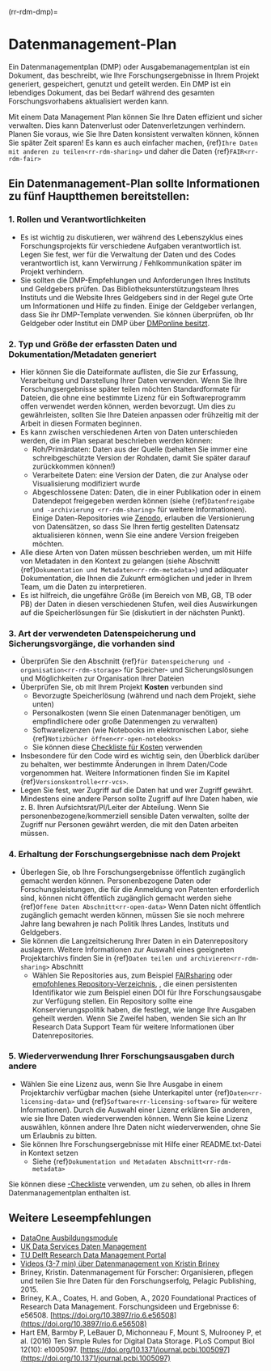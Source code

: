 (rr-rdm-dmp)=
# Datenmanagement-Plan

Ein Datenmanagementplan (DMP) oder Ausgabemanagementplan ist ein Dokument, das beschreibt, wie Ihre Forschungsergebnisse in Ihrem Projekt generiert, gespeichert, genutzt und geteilt werden. Ein DMP ist ein lebendiges Dokument, das bei Bedarf während des gesamten Forschungsvorhabens aktualisiert werden kann.

Mit einem Data Management Plan können Sie Ihre Daten effizient und sicher verwalten. Dies kann Datenverlust oder Datenverletzungen verhindern. Planen Sie voraus, wie Sie Ihre Daten konsistent verwalten können, können Sie später Zeit sparen! Es kann es auch einfacher machen, {ref}`Ihre Daten mit anderen zu teilen<rr-rdm-sharing>` und daher die Daten {ref}`FAIR<rr-rdm-fair>`

## Ein Datenmanagement-Plan sollte Informationen zu fünf Hauptthemen bereitstellen:

### 1. Rollen und Verantwortlichkeiten
* Es ist wichtig zu diskutieren, wer während des Lebenszyklus eines Forschungsprojekts für verschiedene Aufgaben verantwortlich ist. Legen Sie fest, wer für die Verwaltung der Daten und des Codes verantwortlich ist, kann Verwirrung / Fehlkommunikation später im Projekt verhindern.
* Sie sollten die DMP-Empfehlungen und Anforderungen Ihres Instituts und Geldgebers prüfen. Das Bibliotheksunterstützungsteam Ihres Instituts und die Website Ihres Geldgebers sind in der Regel gute Orte um Informationen und Hilfe zu finden. Einige der Geldgeber verlangen, dass Sie ihr DMP-Template verwenden. Sie können überprüfen, ob Ihr Geldgeber oder Institut ein DMP über [DMPonline besitzt](https://dmponline.dcc.ac.uk/).

### 2. Typ und Größe der erfassten Daten und Dokumentation/Metadaten generiert
* Hier können Sie die Dateiformate auflisten, die Sie zur Erfassung, Verarbeitung und Darstellung Ihrer Daten verwenden. Wenn Sie Ihre Forschungsergebnisse später teilen möchten Standardformate für Dateien, die ohne eine bestimmte Lizenz für ein Softwareprogramm offen verwendet werden können, werden bevorzugt. Um dies zu gewährleisten, sollten Sie Ihre Dateien anpassen oder frühzeitig mit der Arbeit in diesen Formaten beginnen.
* Es kann zwischen verschiedenen Arten von Daten unterschieden werden, die im Plan separat beschrieben werden können:
    * Roh/Primärdaten: Daten aus der Quelle (behalten Sie immer eine schreibgeschützte Version der Rohdaten, damit Sie später darauf zurückkommen können!)
    * Verarbeitete Daten: eine Version der Daten, die zur Analyse oder Visualisierung modifiziert wurde
    * Abgeschlossene Daten: Daten, die in einer Publikation oder in einem Datendepot freigegeben werden können (siehe {ref}`Datenfreigabe und -archivierung <rr-rdm-sharing>` für weitere Informationen). Einige Daten-Repositories wie [Zenodo](https://zenodo.org/), erlauben die Versionierung von Datensätzen, so dass Sie Ihren fertig gestellten Datensatz aktualisieren können, wenn Sie eine andere Version freigeben möchten.
* Alle diese Arten von Daten müssen beschrieben werden, um mit Hilfe von Metadaten in den Kontext zu gelangen (siehe Abschnitt {ref}`Dokumentation und Metadaten<rr-rdm-metadata>`) und adäquater Dokumentation, die Ihnen die Zukunft ermöglichen und jeder in Ihrem Team, um die Daten zu interpretieren.
* Es ist hilfreich, die ungefähre Größe (im Bereich von MB, GB, TB oder PB) der Daten in diesen verschiedenen Stufen, weil dies Auswirkungen auf die Speicherlösungen für Sie (diskutiert in der nächsten Punkt).

### 3. Art der verwendeten Datenspeicherung und Sicherungsvorgänge, die vorhanden sind
* Überprüfen Sie den Abschnitt {ref}`für Datenspeicherung und -organisation<rr-rdm-storage>` für Speicher- und Sicherungslösungen und Möglichkeiten zur Organisation Ihrer Dateien
* Überprüfen Sie, ob mit Ihrem Projekt **Kosten** verbunden sind
    * Bevorzugte Speicherlösung (während und nach dem Projekt, siehe unten)
    * Personalkosten (wenn Sie einen Datenmanager benötigen, um empfindlichere oder große Datenmengen zu verwalten)
    * Softwarelizenzen (wie Notebooks im elektronischen Labor, siehe {ref}`Notizbücher öffnen<rr-open-notebooks>`
    * Sie können diese [Checkliste für Kosten](https://www.ukdataservice.ac.uk/media/622368/costingtool.pdf) verwenden
* Insbesondere für den Code wird es wichtig sein, den Überblick darüber zu behalten, wer bestimmte Änderungen in Ihrem Daten/Code vorgenommen hat. Weitere Informationen finden Sie im Kapitel {ref}`Versionskontrolle<rr-vcs>`.
* Legen Sie fest, wer Zugriff auf die Daten hat und wer Zugriff gewährt. Mindestens eine andere Person sollte Zugriff auf Ihre Daten haben, wie z. B. Ihren Aufsichtsrat/PI/Leiter der Abteilung. Wenn Sie personenbezogene/kommerziell sensible Daten verwalten, sollte der Zugriff nur Personen gewährt werden, die mit den Daten arbeiten müssen.

### 4. Erhaltung der Forschungsergebnisse nach dem Projekt
* Überlegen Sie, ob Ihre Forschungsergebnisse öffentlich zugänglich gemacht werden können. Personenbezogene Daten oder Forschungsleistungen, die für die Anmeldung von Patenten erforderlich sind, können nicht öffentlich zugänglich gemacht werden siehe {ref}`Offene Daten Abschnitt<rr-open-data>` Wenn Daten nicht öffentlich zugänglich gemacht werden können, müssen Sie sie noch mehrere Jahre lang bewahren je nach Politik Ihres Landes, Instituts und Geldgebers.
* Sie können die Langzeitsicherung Ihrer Daten in ein Datenrepository auslagern. Weitere Informationen zur Auswahl eines geeigneten Projektarchivs finden Sie in {ref}`Daten teilen und archivieren<rr-rdm-sharing>` Abschnitt
    * Wählen Sie Repositories aus, zum Beispiel [FAIRsharing](https://fairsharing.org/) oder [empfohlenes Repository-Verzeichnis](https://www.springernature.com/gp/authors/research-data-policy/repositories/12327124), , die einen persistenten Identifikator wie zum Beispiel einen DOI für Ihre Forschungsausgabe zur Verfügung stellen. Ein Repository sollte eine Konservierungspolitik haben, die festlegt, wie lange Ihre Ausgaben geheilt werden. Wenn Sie Zweifel haben, wenden Sie sich an Ihr Research Data Support Team für weitere Informationen über Datenrepositories.

### 5. Wiederverwendung Ihrer Forschungsausgaben durch andere
* Wählen Sie eine Lizenz aus, wenn Sie Ihre Ausgabe in einem Projektarchiv verfügbar machen (siehe Unterkapitel unter {ref}`Daten<rr-licensing-data>` und {ref}`Software<rr-licensing-software>` für weitere Informationen). Durch die Auswahl einer Lizenz erklären Sie anderen, wie sie Ihre Daten wiederverwenden können. Wenn Sie keine Lizenz auswählen, können andere Ihre Daten nicht wiederverwenden, ohne Sie um Erlaubnis zu bitten.
* Sie können Ihre Forschungsergebnisse mit Hilfe einer README.txt-Datei in Kontext setzen
    * Siehe {ref}`Dokumentation und Metadaten Abschnitt<rr-rdm-metadata>`

Sie können diese [-Checkliste](https://ukdataservice.ac.uk/learning-hub/research-data-management/plan-to-share/checklist/) verwenden, um zu sehen, ob alles in Ihrem Datenmanagementplan enthalten ist.

## Weitere Leseempfehlungen

- [DataOne Ausbildungsmodule](https://www.dataone.org/education-modules)
- [UK Data Services Daten Management](https://ukdataservice.ac.uk/learning-hub/research-data-management/)
- [TU Delft Research Data Management Portal](https://www.tudelft.nl/en/library/research-data-management)
- [Videos (3-7 min) über Datenmanagement von Kristin Briney](https://www.youtube.com/watch?v=K5_ocBG5xek&list=PLEor4jq8YPgK_sgEiAcpHZLw-62mufXus)
- Briney, Kristin. Datenmanagement für Forscher: Organisieren, pflegen und teilen Sie Ihre Daten für den Forschungserfolg, Pelagic Publishing, 2015.
- Briney, K.A., Coates, H. and Goben, A., 2020 Foundational Practices of Research Data Management. Forschungsideen und Ergebnisse 6: e56508. [https://doi.org/10.3897/rio.6.e56508](https://doi.org/10.3897/rio.6.e56508)
- Hart EM, Barmby P, LeBauer D, Michonneau F, Mount S, Mulrooney P, et al. (2016) Ten Simple Rules for Digital Data Storage. PLoS Comput Biol 12(10): e1005097. [https://doi.org/10.1371/journal.pcbi.1005097](https://doi.org/10.1371/journal.pcbi.1005097)

